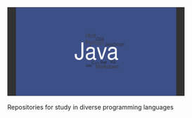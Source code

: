 
<img src="cloud.png" width="80%" height="auto" />

Repositories for study in diverse programming languages
